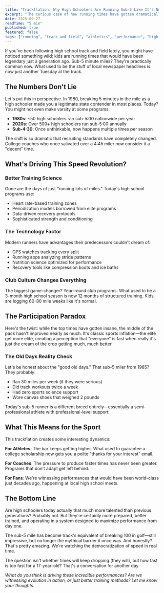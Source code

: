 ```yaml
---
title: "Trackflation: Why High Schoolers Are Running Sub-5 Like It's Nothing"
excerpt: "The curious case of how running times have gotten dramatically faster, and what's really driving this phenomenon in high school track."
date: 2025-09-27
readTime: "5 min"
published: true
featured: false
tags: ["running", "track and field", "athletics", "performance", "high school sports"]
---
```


If you've been following high school track and field lately, you might have noticed something wild: kids are running times that would have been legendary just a generation ago. Sub-5 minute miles? They're practically common now. What used to be the stuff of local newspaper headlines is now just another Tuesday at the track.

## The Numbers Don't Lie

Let's put this in perspective. In 1980, breaking 5 minutes in the mile as a high schooler made you a legitimate state contender in most places. Today? You might not even make varsity at some programs.

- **1980s**: ~50 high schoolers ran sub-5:00 nationwide per year
- **2020s**: Over 500+ high schoolers run sub-5:00 annually
- **Sub-4:30**: Once unthinkable, now happens multiple times per season

The shift is so dramatic that recruiting standards have completely changed. College coaches who once salivated over a 4:45 miler now consider it a "decent" time.

## What's Driving This Speed Revolution?

### Better Training Science
Gone are the days of just "running lots of miles." Today's high school programs use:
- Heart rate-based training zones
- Periodization models borrowed from elite programs  
- Data-driven recovery protocols
- Sophisticated strength and conditioning

### The Technology Factor
Modern runners have advantages their predecessors couldn't dream of:
- GPS watches tracking every split
- Running apps analyzing stride patterns
- Nutrition science optimized for performance
- Recovery tools like compression boots and ice baths

### Club Culture Changes Everything
The biggest game-changer? Year-round club programs. What used to be a 3-month high school season is now 12 months of structured training. Kids are logging 60-80 mile weeks like it's normal.

## The Participation Paradox

Here's the twist: while the top times have gotten insane, the middle of the pack hasn't improved nearly as much. It's classic sports inflation—the elite get more elite, creating a perception that "everyone" is fast when really it's just the cream of the crop getting much, much better.

### The Old Days Reality Check
Let's be honest about the "good old days." That sub-5 miler from 1985? They probably:
- Ran 30 miles per week (if they were serious)
- Did track workouts twice a week
- Had zero sports science support
- Wore canvas shoes that weighed 2 pounds

Today's sub-5 runner is a different breed entirely—essentially a semi-professional athlete with professional-level support.

## What This Means for the Sport

This trackflation creates some interesting dynamics:

**For Athletes**: The bar keeps getting higher. What used to guarantee a college scholarship now gets you a polite "thanks for your interest" email.

**For Coaches**: The pressure to produce faster times has never been greater. Programs that don't adapt get left behind.

**For Fans**: We're witnessing performances that would have been world-class just decades ago, happening at local high school meets.

## The Bottom Line

Are high schoolers today actually that much more talented than previous generations? Probably not. But they're certainly more prepared, better trained, and operating in a system designed to maximize performance from day one.

The sub-5 mile has become track's equivalent of breaking 100 in golf—still impressive, but no longer the mythical barrier it once was. And honestly? That's pretty amazing. We're watching the democratization of speed in real time.

The question isn't whether times will keep dropping (they will), but how fast is too fast for a 17-year-old? That's a conversation for another day.

*What do you think is driving these incredible performances? Are we witnessing evolution in action, or just better training methods? Let me know your thoughts.*